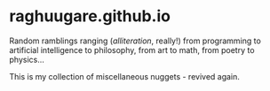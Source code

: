 raghuugare.github.io
====================

Random ramblings ranging (_alliteration_, really!) from programming to artificial intelligence to philosophy, from art to math, from poetry to physics...

This is my collection of miscellaneous nuggets - revived again.
